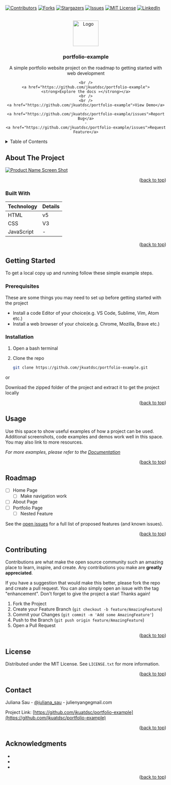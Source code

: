 <a name="readme-top"></a>

[![Contributors][contributors-shield]][contributors-url]
[![Forks][forks-shield]][forks-url]
[![Stargazers][stars-shield]][stars-url]
[![Issues][issues-shield]][issues-url]
[![MIT License][license-shield]][license-url]
[![LinkedIn][linkedin-shield]][linkedin-url]



<!-- PROJECT LOGO -->
<br />
<div align="center">
  <a href="https://github.com/github_username/repo_name">
    <img src="images/logo.png" alt="Logo" width="80" height="80">
  </a>

<h3 align="center">portfolio-example</h3>

  <p align="center">
    A simple portfolio website project on the roadmap to getting started with web development

    <br />
    <a href="https://github.com/jkuatdsc/portfolio-example"><strong>Explore the docs »</strong></a>
    <br />
    <br />
    <a href="https://github.com/jkuatdsc/portfolio-example">View Demo</a>
    ·
    <a href="https://github.com/jkuatdsc/portfolio-example/issues">Report Bug</a>
    ·
    <a href="https://github.com/jkuatdsc/portfolio-example/issues">Request Feature</a>
  </p>
</div>



<!-- TABLE OF CONTENTS -->
<details>
  <summary>Table of Contents</summary>
  <ol>
    <li>
      <a href="#about-the-project">About The Project</a>
      <ul>
        <li><a href="#built-with">Built With</a></li>
      </ul>
    </li>
    <li>
      <a href="#getting-started">Getting Started</a>
      <ul>
        <li><a href="#prerequisites">Prerequisites</a></li>
        <li><a href="#installation">Installation</a></li>
      </ul>
    </li>
    <li><a href="#usage">Usage</a></li>
    <li><a href="#roadmap">Roadmap</a></li>
    <li><a href="#contributing">Contributing</a></li>
    <li><a href="#license">License</a></li>
    <li><a href="#contact">Contact</a></li>
    <li><a href="#acknowledgments">Acknowledgments</a></li>
  </ol>
</details>



<!-- ABOUT THE PROJECT -->
## About The Project

[![Product Name Screen Shot][product-screenshot]](https://example.com)

<p align="right">(<a href="#readme-top">back to top</a>)</p>



### Built With

| Technology | Details |
|------------|---------|
|HTML| v5 |
| CSS | V3 |
| JavaScript | - |

<p align="right">(<a href="#readme-top">back to top</a>)</p>



<!-- GETTING STARTED -->
## Getting Started

To get a local copy up and running follow these simple example steps.

### Prerequisites

These are some things you may need to set up before getting started with the project

 - Install a code Editor of your choice(e.g. VS Code, Sublime, Vim, Atom etc.)
 - Install a web browser of your choice(e.g. Chrome, Mozilla, Brave etc.)

### Installation
1. Open a bash terminal

2. Clone the repo
   ```sh
   git clone https://github.com/jkuatdsc/portfolio-example.git
   ```
or

Download the zipped folder of the project and extract it to get the project locally

<p align="right">(<a href="#readme-top">back to top</a>)</p>


<!-- USAGE EXAMPLES -->
## Usage

Use this space to show useful examples of how a project can be used. Additional screenshots, code examples and demos work well in this space. You may also link to more resources.

_For more examples, please refer to the [Documentation](https://example.com)_

<p align="right">(<a href="#readme-top">back to top</a>)</p>



<!-- ROADMAP -->
## Roadmap

- [ ] Home Page
    - [ ] Make navigation work
- [ ] About Page
- [ ] Portfolio Page
    - [ ] Nested Feature

See the [open issues](https://github.com/jkuatdsc/portfolio-example/issues) for a full list of proposed features (and known issues).

<p align="right">(<a href="#readme-top">back to top</a>)</p>



<!-- CONTRIBUTING -->
## Contributing

Contributions are what make the open source community such an amazing place to learn, inspire, and create. Any contributions you make are **greatly appreciated**.

If you have a suggestion that would make this better, please fork the repo and create a pull request. You can also simply open an issue with the tag "enhancement".
Don't forget to give the project a star! Thanks again!

1. Fork the Project
2. Create your Feature Branch (`git checkout -b feature/AmazingFeature`)
3. Commit your Changes (`git commit -m 'Add some AmazingFeature'`)
4. Push to the Branch (`git push origin feature/AmazingFeature`)
5. Open a Pull Request

<p align="right">(<a href="#readme-top">back to top</a>)</p>



<!-- LICENSE -->
## License

Distributed under the MIT License. See `LICENSE.txt` for more information.

<p align="right">(<a href="#readme-top">back to top</a>)</p>



<!-- CONTACT -->
## Contact

Juliana Sau - [@juliana_sau](https://twitter.com/juliana_sau) - julienyangegmail.com

Project Link: [https://github.com/jkuatdsc/portfolio-example](https://github.com/jkuatdsc/portfolio-example)

<p align="right">(<a href="#readme-top">back to top</a>)</p>



<!-- ACKNOWLEDGMENTS -->
## Acknowledgments

* []()
* []()
* []()

<p align="right">(<a href="#readme-top">back to top</a>)</p>



<!-- MARKDOWN LINKS & IMAGES -->
<!-- https://www.markdownguide.org/basic-syntax/#reference-style-links -->
[contributors-shield]: https://img.shields.io/github/contributors/jkuatdsc/portfolio-example.svg?style=for-the-badge
[contributors-url]: https://github.com/jkuatdsc/portfolio-example/graphs/contributors
[forks-shield]: https://img.shields.io/github/forks/jkuatdsc/portfolio-example.svg?style=for-the-badge
[forks-url]: https://github.com/jkuatdsc/portfolio-example/network/members
[stars-shield]: https://img.shields.io/github/stars/jkuatdsc/portfolio-example.svg?style=for-the-badge
[stars-url]: https://github.com/jkuatdsc/portfolio-example/stargazers
[issues-shield]: https://img.shields.io/github/issues/jkuatdsc/portfolio-example.svg?style=for-the-badge
[issues-url]: https://github.com/jkuatdsc/portfolio-example/issues
[license-shield]: https://img.shields.io/github/license/jkuatdsc/portfolio-example.svg?style=for-the-badge
[license-url]: https://github.com/jkuatdsc/portfolio-example/blob/master/LICENSE.txt
[linkedin-shield]: https://img.shields.io/badge/-LinkedIn-black.svg?style=for-the-badge&logo=linkedin&colorB=555
[linkedin-url]: https://linkedin.com/in/juliana-sau-477237100
[product-screenshot]: images/screenshot.png
[Next.js]: https://img.shields.io/badge/next.js-000000?style=for-the-badge&logo=nextdotjs&logoColor=white
[Next-url]: https://nextjs.org/
[React.js]: https://img.shields.io/badge/React-20232A?style=for-the-badge&logo=react&logoColor=61DAFB
[React-url]: https://reactjs.org/
[Vue.js]: https://img.shields.io/badge/Vue.js-35495E?style=for-the-badge&logo=vuedotjs&logoColor=4FC08D
[Vue-url]: https://vuejs.org/
[Angular.io]: https://img.shields.io/badge/Angular-DD0031?style=for-the-badge&logo=angular&logoColor=white
[Angular-url]: https://angular.io/
[Svelte.dev]: https://img.shields.io/badge/Svelte-4A4A55?style=for-the-badge&logo=svelte&logoColor=FF3E00
[Svelte-url]: https://svelte.dev/
[Laravel.com]: https://img.shields.io/badge/Laravel-FF2D20?style=for-the-badge&logo=laravel&logoColor=white
[Laravel-url]: https://laravel.com
[Bootstrap.com]: https://img.shields.io/badge/Bootstrap-563D7C?style=for-the-badge&logo=bootstrap&logoColor=white
[Bootstrap-url]: https://getbootstrap.com
[JQuery.com]: https://img.shields.io/badge/jQuery-0769AD?style=for-the-badge&logo=jquery&logoColor=white
[JQuery-url]: https://jquery.com 
